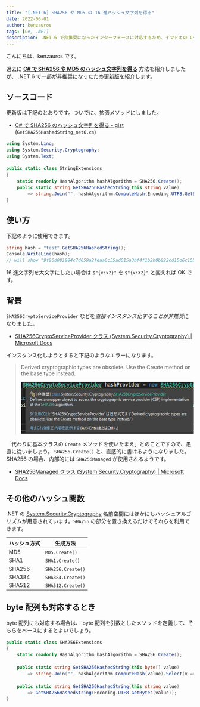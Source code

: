 ```yaml
---
title: "[.NET 6] SHA256 や MD5 の 16 進ハッシュ文字列を得る"
date: 2022-06-01
author: kenzauros
tags: [C#, .NET]
description: .NET 6 で非推奨になったインターフェースに対応するため、イマドキの C# で SHA256 や MD5 のハッシュ文字列を得る方法を紹介します。
---
```


こんにちは、kenzauros です。

過去に [**C# で SHA256 や MD5 のハッシュ文字列を得る**](https://mseeeen.msen.jp/compute-hash-with-csharp-6-or-later/) 方法を紹介しましたが、 .NET 6 で一部が非推奨になったため更新版を紹介します。

## ソースコード

更新版は下記のとおりです。ついでに、拡張メソッドにしました。

- [C# で SHA256 のハッシュ文字列を得る - gist](https://gist.github.com/kenzauros/09377008ff036a730d0c7de7e6ecdb89) (`GetSHA256HashedString_net6.cs`)

```cs:title=StringExtensions.cs
using System.Linq;
using System.Security.Cryptography;
using System.Text;

public static class StringExtensions
{
    static readonly HashAlgorithm hashAlgorithm = SHA256.Create();
    public static string GetSHA256HashedString(this string value)
        => string.Join("", hashAlgorithm.ComputeHash(Encoding.UTF8.GetBytes(value)).Select(x => $"{x:x2}"));
}
```

## 使い方

下記のように使用できます。

```cs
string hash = "test".GetSHA256HashedString();
Console.WriteLine(hash);
// will show "9f86d081884c7d659a2feaa0c55ad015a3bf4f1b2b0b822cd15d6c15b0f00a08"
```

16 進文字列を大文字にしたい場合は `$"{x:x2}"` を `$"{x:X2}"` と変えれば OK です。

## 背景

`SHA256CryptoServiceProvider` などを*直接インスタンス化することが非推奨*になりました。

- [SHA256CryptoServiceProvider クラス (System.Security.Cryptography) | Microsoft Docs](https://docs.microsoft.com/ja-jp/dotnet/api/system.security.cryptography.sha256cryptoserviceprovider?view=net-6.0)

インスタンス化しようとすると下記のようなエラーになります。

> Derived cryptographic types are obsolete. Use the Create method on the base type instead.
>
> ![](images/obsolete_message.png)

「代わりに基本クラスの `Create` メソッドを使いたまえ」とのことですので、愚直に従いましょう。 `SHA256.Create()` と、直感的に書けるようになりました。 SHA256 の場合、内部的には `SHA256Managed` が使用されるようです。

- [SHA256Managed クラス (System.Security.Cryptography) | Microsoft Docs](https://docs.microsoft.com/ja-jp/dotnet/api/system.security.cryptography.sha256managed?view=net-6.0)

## その他のハッシュ関数

.NET の [System.Security.Cryptography](https://docs.microsoft.com/ja-jp/dotnet/api/system.security.cryptography?view=net-6.0) 名前空間にはほかにもハッシュアルゴリズムが用意されています。`SHA256` の部分を置き換えるだけでそれらを利用できます。

ハッシュ方式 | 生成方法
--- | ---
MD5 | `MD5.Create()`
SHA1 | `SHA1.Create()`
SHA256 | `SHA256.Create()`
SHA384 | `SHA384.Create()`
SHA512 | `SHA512.Create()`

## byte 配列も対応するとき

byte 配列にも対応する場合は、 byte 配列を引数としたメソッドを定義して、そちらをベースにするとよいでしょう。

```cs:title=SHA256Extensions.cs
public static class SHA256Extensions
{
    static readonly HashAlgorithm hashAlgorithm = SHA256.Create();

    public static string GetSHA256HashedString(this byte[] value)
        => string.Join("", hashAlgorithm.ComputeHash(value).Select(x => $"{x:x2}"));

    public static string GetSHA256HashedString(this string value)
        => GetSHA256HashedString(Encoding.UTF8.GetBytes(value));
}
```
